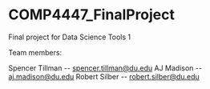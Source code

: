 # COMP4447_FinalProject
Final project for Data Science Tools 1


Team members:

Spencer Tillman -- spencer.tillman@du.edu
AJ Madison -- aj.madison@du.edu
Robert Silber -- robert.silber@du.edu
